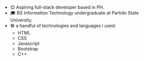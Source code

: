 - 😊 Aspiring full-stack developer based in PH.
- 🎓 BS Information Technology undergraduate at Partido State University.
- 🛠 a handful of technologies and languages i used:
  - HTML 
  - CSS
  - Javascript
  - Bootstrap
  - C++
